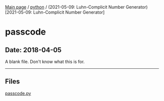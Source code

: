 [Main page](/) / [python](/python) / (2021-05-09: Luhn-Complicit Number Generator)[2021-05-09: Luhn-Complicit Number Generator]

# passcode

## Date: 2018-04-05

A blank file. Don't know what this is for.

-----

## Files

[passcode.py](passcode.py)